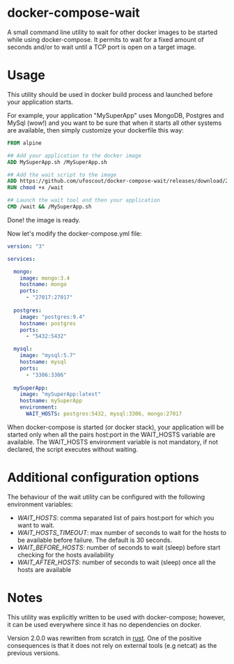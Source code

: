 # docker-compose-wait
A small command line utility to wait for other docker images to be started while using docker-compose.
It permits to wait for a fixed amount of seconds and/or to wait until a TCP port is open on a target image.

# Usage
This utility should be used in docker build process and launched before your application starts.

For example, your application "MySuperApp" uses MongoDB, Postgres and MySql (wow!) and you want to be sure that when it starts all other systems are available, then simply customize your dockerfile this way:

```dockerfile
FROM alpine

## Add your application to the docker image
ADD MySuperApp.sh /MySuperApp.sh

## Add the wait script to the image
ADD https://github.com/ufoscout/docker-compose-wait/releases/download/2.2.1/wait /wait
RUN chmod +x /wait

## Launch the wait tool and then your application
CMD /wait && /MySuperApp.sh
```

Done! the image is ready.

Now let's modify the docker-compose.yml file:

```yml
version: "3"

services:

  mongo:
    image: mongo:3.4
    hostname: mongo
    ports:
      - "27017:27017"
  
  postgres:
    image: "postgres:9.4"
    hostname: postgres
    ports:
      - "5432:5432"

  mysql:
    image: "mysql:5.7"
    hostname: mysql
    ports:
      - "3306:3306"
      
  mySuperApp:
    image: "mySuperApp:latest"
    hostname: mySuperApp
    environment:
      WAIT_HOSTS: postgres:5432, mysql:3306, mongo:27017
```

When docker-compose is started (or docker stack), your application will be started only when all the pairs host:port in the WAIT_HOSTS variable are available.
The WAIT_HOSTS environment variable is not mandatory, if not declared, the script executes without waiting.

# Additional configuration options
The behaviour of the wait utility can be configured with the following environment variables:
- *WAIT_HOSTS*: comma separated list of pairs host:port for which you want to wait.
- *WAIT_HOSTS_TIMEOUT*: max number of seconds to wait for the hosts to be available before failure. The default is 30 seconds.
- *WAIT_BEFORE_HOSTS*: number of seconds to wait (sleep) before start checking for the hosts availability
- *WAIT_AFTER_HOSTS*: number of seconds to wait (sleep) once all the hosts are available

# Notes
This utility was explicitly written to be used with docker-compose; however, it can be used everywhere since it has no dependencies on docker.

Version 2.0.0 was rewritten from scratch in [rust](https://www.rust-lang.org). One of the positive consequences is that it does not rely on external tools (e.g netcat) as the previous versions.
